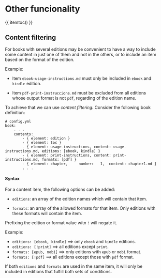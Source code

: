 # Other funcionality

{{ itemtoc() }}

## Content filtering
 
For books with several editions may be convenient to have a way to include
some content in just one of them and not in the others, or to include
an item based on the format of the edition.
 
Example:

- Item `ebook-usage-instructions.md` must only be included in `ebook` and 
  `kindle` edition.

- Item `pdf-print-instruccions.md` must be excluded from all editions whose
  output format is not `pdf`, regarding of the edition name.
  
To achieve that we can use *content filtering*. Consider the following book
definition:

~~~ 
# config.yml
book:
    . . .
    contents:
        - { element: edition }
        - { element: toc }
        - { element: usage-instructions, content: usage-instructions.md, editions: [ebook, kindle] }
        - { element: print-instructions, content: print-instructions.md, formats: [pdf] }
        - { element: chapter,     number:   1,  content: chapter1.md }
        . . .
~~~ 

#### Syntax

For a content item, the following options can be added:

- `editions`: an array of the edition names which will contain that item.

- `formats`: an array of the allowed formats for that item. Only editions with these formats will
   contain the item.
   
Prefixing the edition or format value witn `!` will negate it. 

Example:

- `editions: [ebook, kindle]` ==> only `ebook` and `kindle` editions.
- `editions: [!print]` ==> all editions except `print`.
- `formats: [epub, mobi]` ==> only editions with `epub` or `mobi` format.
- `formats: [!pdf]` ==> all editions except those with `pdf` format.

If both `editions` and `formats` are used in the same item, it will only be included
in editions that fulfill both sets of conditions.


